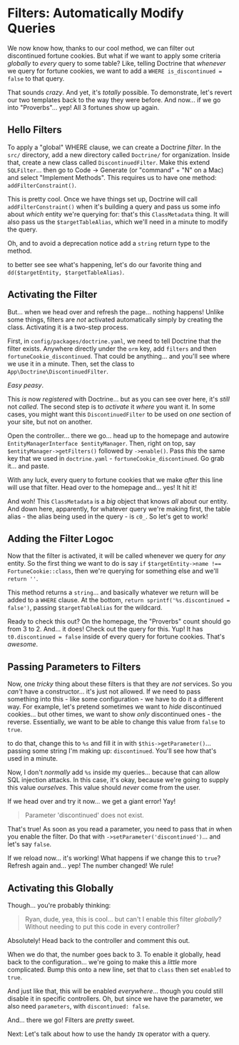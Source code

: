 # Filters: Automatically Modify Queries

We now know how, thanks to our cool method, we can filter out discontinued fortune
cookies. But what if we want to apply some criteria *globally* to *every* query to
some table? Like, telling Doctrine that *whenever* we query for fortune cookies,
we want to add a `WHERE is_discontinued = false` to that query.

That sounds *crazy*. And yet, it's *totally* possible. To demonstrate, let's revert
our two templates back to the way they were before. And now... if we go into
"Proverbs"... yep! All 3 fortunes show up again.

## Hello Filters

To apply a "global" WHERE clause, we can create a Doctrine *filter*. In the `src/`
directory, add a new directory called `Doctrine/` for organization. Inside that,
create a new class called `DiscontinuedFilter`. Make this extend `SQLFilter`...
then go to Code -> Generate (or "command" + "N" on a Mac) and select "Implement
Methods". This requires us to have one method: `addFilterConstraint()`.

This is pretty cool. Once we have things set up, Doctrine will call
`addFilterConstraint()` when it's building a query and pass us some info about
*which* entity we're querying for: that's this `ClassMetadata` thing. It will
also pass us the `$targetTableAlias`, which we'll need in a minute to modify
the query.

Oh, and to avoid a deprecation notice add a `string` return type to the method.

to better see see what's happening, let's do our favorite thing and
`dd($targetEntity, $targetTableAlias)`.

## Activating the Filter

But... when we head over and refresh the page... nothing happens! Unlike some
things, filters are *not* activated automatically simply by creating the class.
Activating it is a two-step process.

First, in `config/packages/doctrine.yaml`, we need to tell Doctrine that the
filter exists. Anywhere directly under the `orm` key, add `filters` and then
`fortuneCookie_discontinued`. That could be anything... and you'll see where we
use it in a minute. Then, set the class to `App\Doctrine\DiscontinuedFilter`.

*Easy peasy*.

This *is* now *registered* with Doctrine... but as you can see over here, it's
*still* not *called*. The second step is to *activate* it *where* you want it.
In some cases, you might want this `DiscontinuedFilter` to be used on *one*
section of your site, but not on another.

Open the controller... there we go... head up to the homepage and autowire
`EntityManagerInterface $entityManager`. Then, right on top, say
`$entityManager->getFilters()` followed by `->enable()`. Pass *this* the same key
that we used in `doctrine.yaml` - `fortuneCookie_discontinued`. Go grab it...
and paste.


With any luck, every query to fortune cookies that we make *after* this line will
use that filter. Head over to the homepage and... yes! It hit it!

And woh! This `ClassMetadata` is a *big* object that knows *all* about our entity.
And down here, apparently, for whatever query we're making first, the table alias -
the alias being used in the query - is `c0_`. So let's get to work!

## Adding the Filter Logoc

Now that the filter is activated, it will be called whenever we query for *any* entity.
So the first thing we want to do is say `if`
`$targetEntity->name !== FortuneCookie::class`, then we're querying for something
else and we'll `return ''`.

This method returns a `string`... and basically whatever we return will be added
to a `WHERE` clause. At the bottom, `return sprintf('%s.discontinued = false')`,
passing `$targetTableAlias` for the wildcard.

Ready to check this out? On the homepage, the "Proverbs" count should go from 3
to 2. And... it does! Check out the query for this. Yup! It has
`t0.discontinued = false` inside of every query for fortune cookies. That's *awesome*.

## Passing Parameters to Filters

Now, one *tricky* thing about these filters is that they are *not* services. So you
*can't* have a constructor... it's just not allowed. If we need to pass something
into this - like some configuration - we have to do it a different way. For example,
let's pretend sometimes we want to *hide* discontinued cookies... but other times,
we want to show *only* discontinued ones - the reverse. Essentially, we want to be
able to change this value from `false` to `true`.

to do that, change this to `%s` and fill it in with `$this->getParameter()`...
passing some string I'm making up: `discontinued`. You'll see how that's used in
a minute.

Now, I don't *normally* add `%s` inside my queries... because that can allow SQL
injection attacks. In this case, it's okay, because we're going to supply this value
*ourselves*. This value should *never* come from the user.

If we head over and try it now... we get a giant error! Yay!

> Parameter 'discontinued' does not exist.

That's true! As soon as you read a parameter, you need to pass that *in* when you
enable the filter. Do that with `->setParameter('discontinued')`... and let's say
`false`.

If we reload now... it's working! What happens if we change this to
`true`? Refresh again and... yep! The number changed! We rule!

## Activating this Globally

Though... you're probably thinking:

> Ryan, dude, yea, this is cool... but can't I enable this filter *globally*?
> Without needing to put this code in every controller?

Absolutely! Head back to the controller and comment this out.

When we do that, the number goes back to 3. To enable it globally, head back to
the configuration... we're going to make this a *little* more complicated. Bump
this onto a new line, set that to `class` then set `enabled` to `true`.

And just like that, this will be enabled *everywhere*... though you could still
disable it in specific controllers. Oh, but since we have the parameter, we also
need `parameters`, with `discontinued: false`.

And... there we go! Filters are *pretty* sweet.

Next: Let's talk about how to use the handy `IN` operator with a query.
